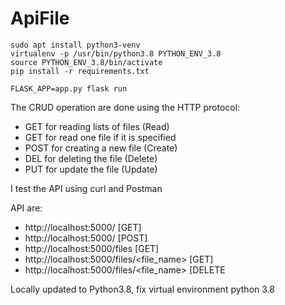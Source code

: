 # ApiFile


```
sudo apt install python3-venv
virtualenv -p /usr/bin/python3.8 PYTHON_ENV_3.8
source PYTHON_ENV_3.8/bin/activate
pip install -r requirements.txt 
```

```
FLASK_APP=app.py flask run
```

The CRUD operation are done using the HTTP protocol:

- GET for reading lists of files (Read)
- GET for read one file if it is specified
- POST for creating a new file  (Create)
- DEL for deleting the file (Delete)
- PUT for update the file (Update)



I test the API using curl and Postman


API are:

- http://localhost:5000/  [GET]
- http://localhost:5000/  [POST]
- http://localhost:5000/files [GET]
- http://localhost:5000/files/<file_name> [GET]
- http://localhost:5000/files/<file_name> [DELETE




Locally updated to Python3.8, fix virtual environment python 3.8
